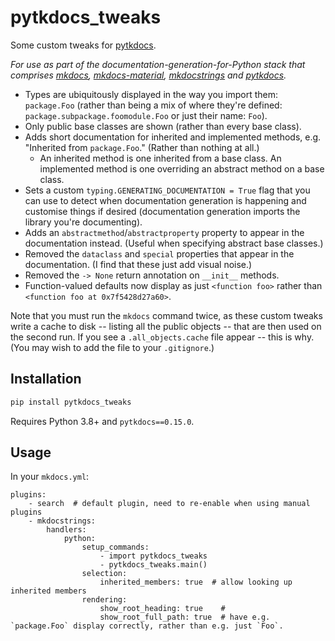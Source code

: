 # pytkdocs_tweaks

Some custom tweaks for [pytkdocs](https://github.com/mkdocstrings/pytkdocs).

_For use as part of the documentation-generation-for-Python stack that comprises [mkdocs](https://www.mkdocs.org/), [mkdocs-material](https://github.com/squidfunk/mkdocs-material), [mkdocstrings](https://github.com/mkdocstrings/mkdocstrings/) and [pytkdocs](https://github.com/mkdocstrings/pytkdocs)._

- Types are ubiquitously displayed in the way you import them: `package.Foo` (rather than being a mix of where they're defined: `package.subpackage.foomodule.Foo` or just their name: `Foo`).
- Only public base classes are shown (rather than every base class).
- Adds short documentation for inherited and implemented methods, e.g. "Inherited from `package.Foo`." (Rather than nothing at all.)
    - An inherited method is one inherited from a base class. An implemented method is one overriding an abstract method on a base class.
- Sets a custom `typing.GENERATING_DOCUMENTATION = True` flag that you can use to detect when documentation generation is happening and customise things if desired (documentation generation imports the library you're documenting).
- Adds an `abstractmethod`/`abstractproperty` property to appear in the documentation instead. (Useful when specifying abstract base classes.)
- Removed the `dataclass` and `special` properties that appear in the documentation. (I find that these just add visual noise.)
- Removed the `-> None` return annotation on `__init__` methods.
- Function-valued defaults now display as just `<function foo>` rather than `<function foo at 0x7f5428d27a60>`.

Note that you must run the `mkdocs` command twice, as these custom tweaks write a cache to disk -- listing all the public objects -- that are then used on the second run. If you see a `.all_objects.cache` file appear -- this is why. (You may wish to add the file to your `.gitignore`.)

## Installation

```bash
pip install pytkdocs_tweaks
```

Requires Python 3.8+ and `pytkdocs==0.15.0`.

## Usage

In your `mkdocs.yml`:

```
plugins:
    - search  # default plugin, need to re-enable when using manual plugins
    - mkdocstrings:
        handlers:
            python:
                setup_commands:
                    - import pytkdocs_tweaks
                    - pytkdocs_tweaks.main()
                selection:
                    inherited_members: true  # allow looking up inherited members
                rendering:
                    show_root_heading: true    #
                    show_root_full_path: true  # have e.g. `package.Foo` display correctly, rather than e.g. just `Foo`.
```

